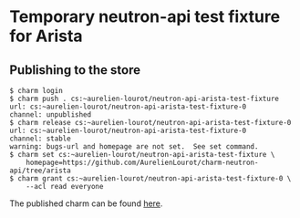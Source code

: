 # Temporary neutron-api test fixture for Arista

## Publishing to the store

```
$ charm login
$ charm push . cs:~aurelien-lourot/neutron-api-arista-test-fixture
url: cs:~aurelien-lourot/neutron-api-arista-test-fixture-0
channel: unpublished
$ charm release cs:~aurelien-lourot/neutron-api-arista-test-fixture-0
url: cs:~aurelien-lourot/neutron-api-arista-test-fixture-0
channel: stable
warning: bugs-url and homepage are not set.  See set command.
$ charm set cs:~aurelien-lourot/neutron-api-arista-test-fixture \
    homepage=https://github.com/AurelienLourot/charm-neutron-api/tree/arista
$ charm grant cs:~aurelien-lourot/neutron-api-arista-test-fixture-0 \
    --acl read everyone
```

The published charm can be found
[here](https://jaas.ai/u/aurelien-lourot/neutron-api-arista-test-fixture).
